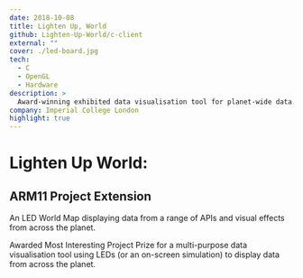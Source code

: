 ```yaml
---
date: 2018-10-08
title: Lighten Up, World
github: Lighten-Up-World/c-client
external: ""
cover: ./led-board.jpg
tech:
  - C
  - OpenGL
  - Hardware
description: >
  Award-winning exhibited data visualisation tool for planet-wide data.
company: Imperial College London
highlight: true
---
```


# Lighten Up World:

## ARM11 Project Extension

An LED World Map displaying data from a range of APIs and visual effects from across the planet.

Awarded Most Interesting Project Prize for a multi-purpose data visualisation tool using LEDs (or an on-screen simulation) to display data from across the planet.
